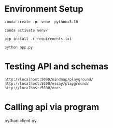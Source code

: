 # Environment Setup

    conda create -p  venv  python=3.10 
    
    conda activate venv/
    
    pip install -r requirements.txt

    python app.py

# Testing API and schemas

    http://localhost:5000/mindmap/playground/
    http://localhost:5000/essay/playground/
    http://localhost:5000/docs

# Calling api via program
  
   python client.py
